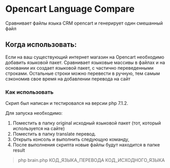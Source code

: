 # Opencart Language Compare
Сравнивает файлы языка CRM opencart и генерирует один смешанный файл


## Когда использовать:
Если на ваш существующий интернет магазин на Opencart необходимо добавить языковой пакет.
Сравнивает языковые массивы в файлах и на основании их создает языковой пакет, с частично переведенными строками.
Остальные строки можно перевести в ручную, тем самым сэкономив свое время на добавлении перевода на сайт

### Как использовать
Скрип был написан и тестировался на версии php 7.1.2.

Для запуска необходимо: 
1) Поместить в папку original исходный языковой пакет (тот, который используется на сайте)
2) Поместить в папку translate перевод. 
3) Открыть консоль и выполнить следующую команду,
4) После выполнения скрипта новые файлы будут находится в папке result

> php brain.php КОД_ЯЗЫКА_ПЕРЕВОДА КОД_ИСХОДНОГО_ЯЗЫКА


